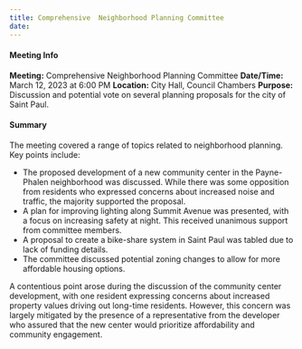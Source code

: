 ```yaml
---
title: Comprehensive  Neighborhood Planning Committee
date: 
---
```

#### Meeting Info
**Meeting:** Comprehensive Neighborhood Planning Committee
**Date/Time:** March 12, 2023 at 6:00 PM
**Location:** City Hall, Council Chambers
**Purpose:** Discussion and potential vote on several planning proposals for the city of Saint Paul.

#### Summary

The meeting covered a range of topics related to neighborhood planning. Key points include:

* The proposed development of a new community center in the Payne-Phalen neighborhood was discussed. While there was some opposition from residents who expressed concerns about increased noise and traffic, the majority supported the proposal.
* A plan for improving lighting along Summit Avenue was presented, with a focus on increasing safety at night. This received unanimous support from committee members.
* A proposal to create a bike-share system in Saint Paul was tabled due to lack of funding details.
* The committee discussed potential zoning changes to allow for more affordable housing options.

A contentious point arose during the discussion of the community center development, with one resident expressing concerns about increased property values driving out long-time residents. However, this concern was largely mitigated by the presence of a representative from the developer who assured that the new center would prioritize affordability and community engagement.


